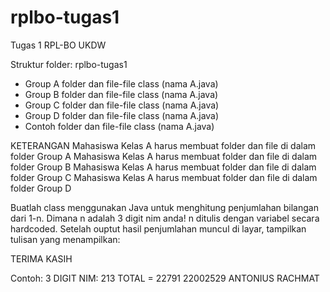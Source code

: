 # rplbo-tugas1
Tugas 1 RPL-BO UKDW

Struktur folder:
rplbo-tugas1 
- Group A
folder dan file-file class (nama A<nim>.java)
- Group B
folder dan file-file class (nama A<nim>.java)
- Group C
folder dan file-file class (nama A<nim>.java)
- Group D
folder dan file-file class (nama A<nim>.java)
- Contoh
folder dan file-file class (nama A<nim>.java)

KETERANGAN
Mahasiswa Kelas A harus membuat folder dan file di dalam folder Group A
Mahasiswa Kelas A harus membuat folder dan file di dalam folder Group B
Mahasiswa Kelas A harus membuat folder dan file di dalam folder Group C
Mahasiswa Kelas A harus membuat folder dan file di dalam folder Group D

Buatlah class menggunakan Java untuk menghitung penjumlahan bilangan dari 1-n.  Dimana n adalah 3 digit nim anda!
n ditulis dengan variabel secara hardcoded.  Setelah ouptut hasil penjumlahan muncul di layar, tampilkan tulisan 
yang menampilkan:

TERIMA KASIH
<NIM> <NAMA LENGKAP ANDA>

Contoh:
3 DIGIT NIM: 213
TOTAL = 22791
22002529 ANTONIUS RACHMAT

